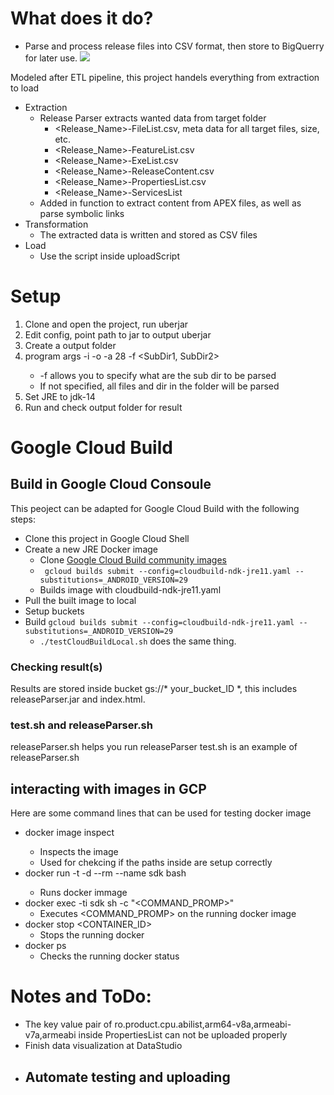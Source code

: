 # What does it do?
- Parse and process release files into CSV format, then store to BigQuerry for later use.
![](https://user-images.githubusercontent.com/22556115/116011036-a170ad80-a5d7-11eb-9d20-cb38a64b7756.jpg)

Modeled after ETL pipeline, this project handels everything from extraction to load

* Extraction
	* Release Parser extracts wanted data from target folder
		* <Release_Name>-FileList.csv, meta data for all target files, size, etc.
		* <Release_Name>-FeatureList.csv
		* <Release_Name>-ExeList.csv
		* <Release_Name>-ReleaseContent.csv
		* <Release_Name>-PropertiesList.csv
		* <Release_Name>-ServicesList
	* Added in function to extract content from APEX files, as well as parse symbolic links
* Transformation
	* The extracted data is written and stored as CSV files
* Load
	* Use the script inside uploadScript

# Setup
1. Clone and open the project, run uberjar
2. Edit config, point path to jar to output uberjar
3. Create a output folder
4. program args -i <target folder> -o <output folder> -a 28 -f <SubDir1, SubDir2>
	* -f allows you to specify what are the sub dir to be parsed
	* If not specified, all files and dir in the folder will be parsed 
5. Set JRE to jdk-14
6. Run and check output folder for result

# Google Cloud Build
## Build in Google Cloud Consoule
This peoject can be adapted for Google Cloud Build with the following steps:
* Clone this project in Google Cloud Shell
* Create a new JRE Docker image
	* Clone [Google Cloud Build community images](https://github.com/Alwin-Lin/cloud-builders-community) 
	* ``` gcloud builds submit --config=cloudbuild-ndk-jre11.yaml --substitutions=_ANDROID_VERSION=29``` 
	* Builds image with cloudbuild-ndk-jre11.yaml
* Pull the built image to local 
* Setup buckets
* Build ```gcloud builds submit --config=cloudbuild-ndk-jre11.yaml --substitutions=_ANDROID_VERSION=29```
	* ```./testCloudBuildLocal.sh``` does the same thing.
### Checking result(s)
Results are stored inside bucket gs://* your_bucket_ID *, this includes releaseParser.jar and index.html.
### test.sh and releaseParser.sh 
releaseParser.sh helps you run releaseParser
test.sh is an example of releaseParser.sh
## interacting with images in GCP
Here are some command lines that can be used for testing docker image
* docker image inspect <ID>
	* Inspects the image
	* Used for chekcing if the paths inside are setup correctly
* docker run -t -d --rm --name sdk <ID> bash
	* Runs <ID> docker immage
* docker exec -ti sdk sh -c "<COMMAND_PROMP>"
	* Executes <COMMAND_PROMP> on the running docker image
* docker stop <CONTAINER_ID>
	* Stops the running docker
* docker ps
	* Checks the running docker status 

# Notes and ToDo:
- The key value pair of ro.product.cpu.abilist,arm64-v8a,armeabi-v7a,armeabi inside PropertiesList can not be uploaded properly
- Finish data visualization at DataStudio
- Automate testing and uploading
	- 
